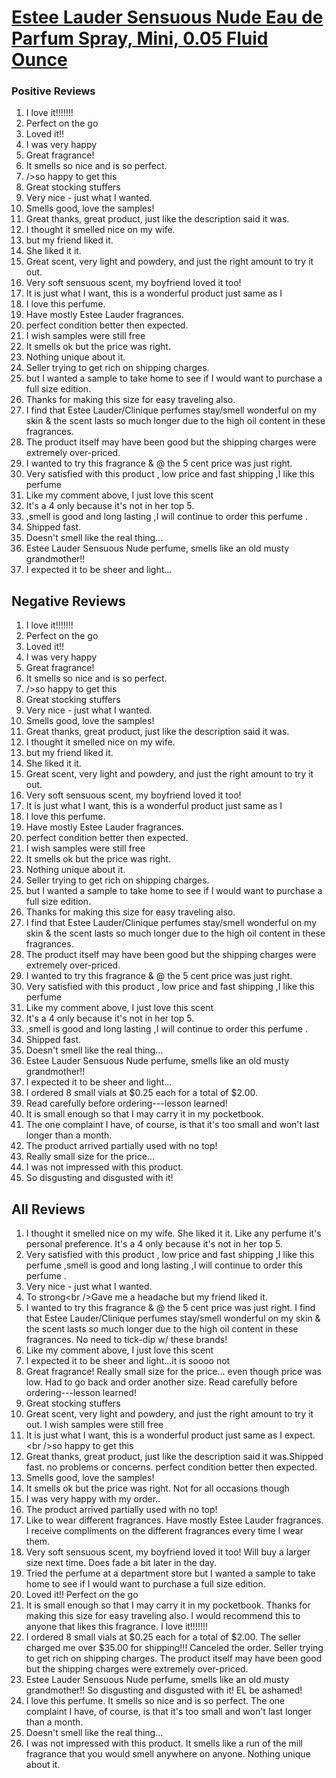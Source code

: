 # [Estee Lauder Sensuous Nude Eau de Parfum Spray, Mini, 0.05 Fluid Ounce](https://products.checkmycream.com/products/Estee-Lauder-Sensuous-Nude-Eau-de-Parfum-Spray-Mini-0.05-Fluid-Ounce.html)

### Positive Reviews

<ol>
      <li>I love it!!!!!!!</li>
      <li>Perfect on the go</li>
      <li>Loved it!!</li>
      <li>I  was  very  happy  </li>
      <li>Great fragrance!  </li>
      <li>It smells so nice and is so perfect.</li>
      <li>/&gt;so happy to get this</li>
      <li>Great stocking stuffers</li>
      <li>Very nice - just what I wanted.</li>
      <li>Smells good, love the samples!</li>
      <li>Great thanks, great product, just like the description said it was.</li>
      <li>I thought it smelled nice on my wife.</li>
      <li>but my friend liked it.</li>
      <li>She liked it it.</li>
      <li>Great scent, very light and powdery, and just the right amount to try it out.  </li>
      <li>Very soft sensuous scent, my boyfriend loved it too!  </li>
      <li>It is just what I want, this is a wonderful product just same as I</li>
      <li>I love this perfume.</li>
      <li>Have mostly Estee Lauder fragrances.  </li>
      <li>perfect condition better then expected.</li>
      <li>I wish samples were still free</li>
      <li>It smells ok but the price was right.</li>
      <li>Nothing unique about it.</li>
      <li>Seller trying to get rich on shipping charges.</li>
      <li>but I wanted a sample to take home to see if I would want to purchase a full size edition.</li>
      <li>Thanks for making this size for easy traveling also.</li>
      <li>I find that Estee Lauder/Clinique perfumes stay/smell wonderful on my skin &amp; the scent lasts so much longer due to the high oil content in these fragrances.  </li>
      <li>The product itself may have been good but the shipping charges were extremely over-priced.</li>
      <li>I wanted to try this fragrance &amp; @ the 5 cent price was just right.  </li>
      <li>Very satisfied with this product , low price and fast shipping ,I like this perfume</li>
      <li>Like my comment above, I just love this scent</li>
      <li>It&#x27;s a 4 only because it&#x27;s not in her top 5.</li>
      <li>,smell is good and long lasting ,I will continue to order this perfume .</li>
      <li>Shipped fast.</li>
      <li>Doesn&#x27;t smell like the real thing...</li>
      <li>Estee Lauder Sensuous Nude perfume, smells like an old musty grandmother!!</li>
      <li>I expected it to be sheer and light...</li>
</ol>


<h2>Negative Reviews</h2>
<ol>
<li> I love it!!!!!!!</li>
<li> Perfect on the go</li>
<li> Loved it!!</li>
<li> I  was  very  happy  </li>
<li> Great fragrance!  </li>
<li> It smells so nice and is so perfect.</li>
<li> /&gt;so happy to get this</li>
<li> Great stocking stuffers</li>
<li> Very nice - just what I wanted.</li>
<li> Smells good, love the samples!</li>
<li> Great thanks, great product, just like the description said it was.</li>
<li> I thought it smelled nice on my wife.</li>
<li> but my friend liked it.</li>
<li> She liked it it.</li>
<li> Great scent, very light and powdery, and just the right amount to try it out.  </li>
<li> Very soft sensuous scent, my boyfriend loved it too!  </li>
<li> It is just what I want, this is a wonderful product just same as I</li>
<li> I love this perfume.</li>
<li> Have mostly Estee Lauder fragrances.  </li>
<li> perfect condition better then expected.</li>
<li> I wish samples were still free</li>
<li> It smells ok but the price was right.</li>
<li> Nothing unique about it.</li>
<li> Seller trying to get rich on shipping charges.</li>
<li> but I wanted a sample to take home to see if I would want to purchase a full size edition.</li>
<li> Thanks for making this size for easy traveling also.</li>
<li> I find that Estee Lauder/Clinique perfumes stay/smell wonderful on my skin &amp; the scent lasts so much longer due to the high oil content in these fragrances.  </li>
<li> The product itself may have been good but the shipping charges were extremely over-priced.</li>
<li> I wanted to try this fragrance &amp; @ the 5 cent price was just right.  </li>
<li> Very satisfied with this product , low price and fast shipping ,I like this perfume</li>
<li> Like my comment above, I just love this scent</li>
<li> It&#x27;s a 4 only because it&#x27;s not in her top 5.</li>
<li> ,smell is good and long lasting ,I will continue to order this perfume .</li>
<li> Shipped fast.</li>
<li> Doesn&#x27;t smell like the real thing...</li>
<li> Estee Lauder Sensuous Nude perfume, smells like an old musty grandmother!!</li>
<li> I expected it to be sheer and light...</li>
<li> I ordered 8 small vials at $0.25 each for a total of $2.00.  </li>
<li> Read carefully before ordering---lesson learned!</li>
<li> It is small enough so that I may carry it in my pocketbook.</li>
<li> The one complaint I have, of course, is that it&#x27;s too small and won&#x27;t last longer than a month.</li>
<li> The product arrived partially used with no top!</li>
<li> Really small size for the price...</li>
<li> I was not impressed with this product.</li>
<li> So disgusting and disgusted with it!</li>
</ol>

<h2>All Reviews</h2>

<ol>
    <li> I thought it smelled nice on my wife. She liked it it. Like any perfume it&#x27;s personal preference. It&#x27;s a 4 only because it&#x27;s not in her top 5.</li>
    <li> Very satisfied with this product , low price and fast shipping ,I like this perfume ,smell is good and long lasting ,I will continue to order this perfume .</li>
    <li> Very nice - just what I wanted.</li>
    <li> To strong&lt;br /&gt;Gave me a headache but my friend liked it.</li>
    <li> I wanted to try this fragrance &amp; @ the 5 cent price was just right.  I find that Estee Lauder/Clinique perfumes stay/smell wonderful on my skin &amp; the scent lasts so much longer due to the high oil content in these fragrances.  No need to tick-dip w/ these brands!</li>
    <li> Like my comment above, I just love this scent</li>
    <li> I expected it to be sheer and light...it is soooo not</li>
    <li> Great fragrance!  Really small size for the price... even though price was low.  Had to go back and order another size.  Read carefully before ordering---lesson learned!</li>
    <li> Great stocking stuffers</li>
    <li> Great scent, very light and powdery, and just the right amount to try it out.  I wish samples were still free</li>
    <li> It is just what I want, this is a wonderful product just same as I expect.&lt;br /&gt;so happy to get this</li>
    <li> Great thanks, great product, just like the description said it was.Shipped fast. no problems or concerns. perfect condition better then expected.</li>
    <li> Smells good, love the samples!</li>
    <li> It smells ok but the price was right. Not for all occasions though</li>
    <li> I  was  very  happy  with  my  order..</li>
    <li> The product arrived partially used with no top!</li>
    <li> Like to wear different fragrances.  Have mostly Estee Lauder fragrances.  I receive compliments on the different fragrances every time I wear them.</li>
    <li> Very soft sensuous scent, my boyfriend loved it too!  Will buy a larger size next time. Does fade a bit later in the day.</li>
    <li> Tried the perfume at a department store but I wanted a sample to take home to see if I would want to purchase a full size edition.</li>
    <li> Loved it!! Perfect on the go</li>
    <li> It is small enough so that I may carry it in my pocketbook. Thanks for making this size for easy traveling also. I would recommend this to anyone that likes this fragrance. I love it!!!!!!!</li>
    <li> I ordered 8 small vials at $0.25 each for a total of $2.00.  The seller charged me over $35.00 for shipping!!!  Canceled the order. Seller trying to get rich on shipping charges. The product itself may have been good but the shipping charges were extremely over-priced.</li>
    <li> Estee Lauder Sensuous Nude perfume, smells like an old musty grandmother!! So disgusting and disgusted with it! EL be ashamed!</li>
    <li> I love this perfume. It smells so nice and is so perfect. The one complaint I have, of course, is that it&#x27;s too small and won&#x27;t last longer than a month.</li>
    <li> Doesn&#x27;t smell like the real thing...</li>
    <li> I was not impressed with this product. It smells like a run of the mill fragrance that you would smell anywhere on anyone. Nothing unique about it.</li>
</ol>





